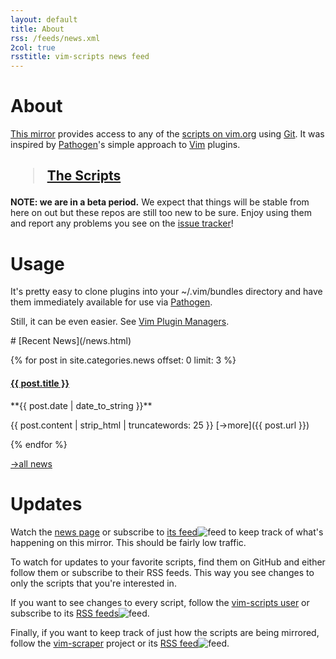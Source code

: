 ```yaml
---
layout: default
title: About
rss: /feeds/news.xml
2col: true
rsstitle: vim-scripts news feed
---
```

<div markdown="1" class="grid_6">

# About

[This mirror](http://github.com/vim-scripts) provides access to any of the 
[scripts on vim.org](http://www.vim.org/scripts/) using [Git].
It was inspired by [Pathogen]'s simple approach to [Vim] plugins.

<h2><blockquote><a href="/scripts.html">The Scripts</a></blockquote></h2>

**NOTE: we are in a beta period.**
We expect that things will be stable from here on out but these repos
are still too new to be sure.  Enjoy using them and report
any problems you see on the [issue tracker](http://github.com/vim-scripts/vim-scraper/issues)!


# Usage

It's pretty easy to clone plugins into your ~/.vim/bundles directory
and have them immediately available for use via [Pathogen].

Still, it can be even easier.  See [Vim Plugin Managers](/tools.html).

</div>


<div id="news_col" markdown="1" class="grid_6">
# [Recent News](/news.html)

{% for post in site.categories.news offset: 0 limit: 3 %}
<div id='recent_news'>
  <h4><a href="{{ post.url }}">{{ post.title }}</a></h4>
  **{{ post.date | date_to_string }}** 

  {{ post.content | strip_html | truncatewords: 25 }} 
  [→more]({{ post.url }})


</div>
{% endfor %}

[ →all news](/news.html)

</div>

<div markdown="1" class="grid_12">

# Updates

Watch the [news page](/news.html) or subscribe to
[its feed](/feeds/news.xml)![feed](http://github.com/images/icons/feed.png)
to keep track of what's happening on this mirror.  This should be
fairly low traffic.

To watch for updates to your favorite scripts, find them on GitHub
and either follow them or subscribe to their RSS feeds.  This way
you see changes to only the scripts that you're interested in.

If you want to see changes to every script, follow the
[vim-scripts user](http://github.com/vim-scripts/)
or subscribe to its
[RSS feeds](http://github.com/vim-scripts.atom)![feed](http://github.com/images/icons/feed.png).

Finally, if you want to keep track of just how the scripts are being
mirrored, follow the [vim-scraper](http://github.com/vim-scripts/vim-scraper)
project or its
[RSS feed](http://github.com/vim-scripts/vim-scraper/commits/master.atom)![feed](http://github.com/images/icons/feed.png).

</div>


[Pathogen]:http://github.com/tpope/vim-pathogen
[Vim]:http://vim.org
[Git]:http://git-scm.com
[Ruby]:http://ruby-lang.org
[Faq]:/faq.html


